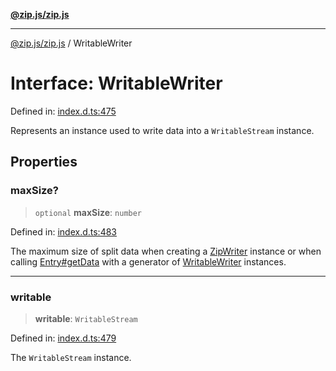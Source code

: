 [**@zip.js/zip.js**](../README.md)

***

[@zip.js/zip.js](../globals.md) / WritableWriter

# Interface: WritableWriter

Defined in: [index.d.ts:475](https://github.com/gildas-lormeau/zip.js/blob/6e0fd98b749fcfd4608f898ad72964d533d72ffa/index.d.ts#L475)

Represents an instance used to write data into a `WritableStream` instance.

## Properties

### maxSize?

> `optional` **maxSize**: `number`

Defined in: [index.d.ts:483](https://github.com/gildas-lormeau/zip.js/blob/6e0fd98b749fcfd4608f898ad72964d533d72ffa/index.d.ts#L483)

The maximum size of split data when creating a [ZipWriter](../classes/ZipWriter.md) instance or when calling [Entry#getData](Entry.md#getdata) with a generator of [WritableWriter](WritableWriter.md) instances.

***

### writable

> **writable**: `WritableStream`

Defined in: [index.d.ts:479](https://github.com/gildas-lormeau/zip.js/blob/6e0fd98b749fcfd4608f898ad72964d533d72ffa/index.d.ts#L479)

The `WritableStream` instance.

